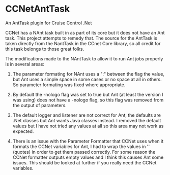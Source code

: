 CCNetAntTask
============

An AntTask plugin for Cruise Control .Net

CCNet has a NAnt task built in as part of its core but it does not have an Ant task.  This project attempts to remedy
that.  The source for the AntTask is taken directly from the NantTask in the CCnet Core library, so all credit for this 
task belongs to those great folks.

The modifications made to the NAntTask to allow it to run Ant jobs properly is in several areas:

1.  The parameter formating for NAnt uses a ":" between the flag the value, but Ant uses a simple space in some cases or no space at all in others.  So parameter formating was fixed where appropriate.

2.  By default the -nologo flag was set to true but Ant (at least the version I was using) does not have a -nologo flag, so this flag was removed from the output of parameters.

3.  The default logger and listener are not correct for Ant, the defaults are .Net classes but Ant wants Java classes instead.  I removed the default values but I have not tried any values at all so this area may not work as expected.

4.  There is an issue with the Parameter Formatter that CCNet uses when it formats the CCNet variables for Ant, I had to wrap the values in '' (quotes) in order to get them passed correctly.  For some reason the CCNet formatter outputs empty values and I think this causes Ant some issues.  This should be looked at further if you really need the CCNet variables.
